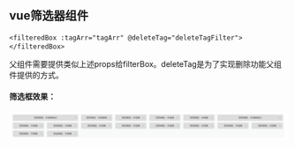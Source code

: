 <h2>vue筛选器组件</h2>

```
<filteredBox :tagArr="tagArr" @deleteTag="deleteTagFilter"></filteredBox>
```

<div>父组件需要提供类似上述props给filterBox。deleteTag是为了实现删除功能父组件提供的方式。</div>
<h4>筛选框效果：</h4>

![image](https://github.com/wangc1993/filteredBox/blob/master/filteredBox.png)
